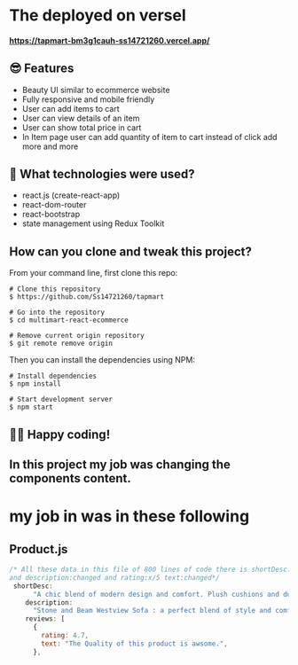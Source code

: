 # The deployed on versel
 #### https://tapmart-bm3g1cauh-ss14721260.vercel.app/

## 😎 Features

- Beauty UI similar to ecommerce website
- Fully responsive and mobile friendly
- User can add items to cart
- User can view details of an item
- User can show total price in cart
- In Item page user can add quantity of item to cart instead of click add more and more 

## 🚀 What technologies were used?

- react.js (create-react-app)
- react-dom-router
- react-bootstrap
- state management using Redux Toolkit

## How can you clone and tweak this project?

From your command line, first clone this repo:

```
# Clone this repository
$ https://github.com/Ss14721260/tapmart

# Go into the repository
$ cd multimart-react-ecommerce

# Remove current origin repository
$ git remote remove origin

```

Then you can install the dependencies using NPM:

```
# Install dependencies
$ npm install

# Start development server
$ npm start
```
👨‍💻 Happy coding!
---
## In this project my job was changing the components content.
# my job in was in these following
## Product.js
```javascript
/* All these data in this file of 800 lines of code there is shortDesc:changed
and description:changed and rating:x/5 text:changed*/
 shortDesc:
      "A chic blend of modern design and comfort. Plush cushions and durable upholstery make it a stylish centerpiece for any living space.",
    description:
      "Stone and Beam Westview Sofa : a perfect blend of style and comfort for your living space. This beautifully crafted sofa features a contemporary design with clean lines and plush cushions, offering a cozy retreat after a long day. Upholstered in a durable and luxurious fabric, the Westview Sofa seamlessly combines modern aesthetics with lasting quality. With its spacious seating and sturdy construction, this sofa becomes the focal point of any room. Elevate your home decor with the sophistication and charm of the Stone and Beam Westview Sofa.",
    reviews: [
      {
        rating: 4.7,
        text: "The Quality of this product is awsome.",
      },

```